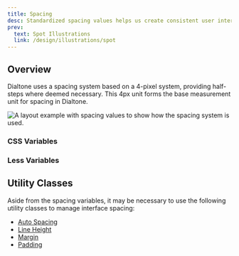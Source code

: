 ```yaml
---
title: Spacing
desc: Standardized spacing values helps us create consistent user interfaces (UIs). This consistency makes it easier for customers to scan, browse, and utilize our UIs as we're setting visual rhythmns and expectations that customres can rely upon.
prev:
  text: Spot Illustrations
  link: /design/illustrations/spot
---
```


## Overview
Dialtone uses a spacing system based on a 4-pixel system, providing half-steps where deemed necessary. This 4px unit forms the base measurement unit for spacing in Dialtone.

<div class="d-ta-center">
  <img src="/assets/images/spacing-example.png" alt="A layout example with spacing values to show how the spacing system is used." class="d-w80p" />
</div>

### CSS Variables

<spacing-system-table kind="css"></spacing-system-table>

### Less Variables
<spacing-system-table kind="less"></spacing-system-table>

## Utility Classes
Aside from the spacing variables, it may be necessary to use the following utility classes to manage interface spacing:

- [Auto Spacing](/utilities/spacing/auto-spacing)
- [Line Height](/utilities/typography/line-height)
- [Margin](/utilities/spacing/margin)
- [Padding](/utilities/spacing/padding)
